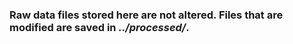 ### Raw data files stored here are not altered. Files that are modified are saved in *../processed/*.
